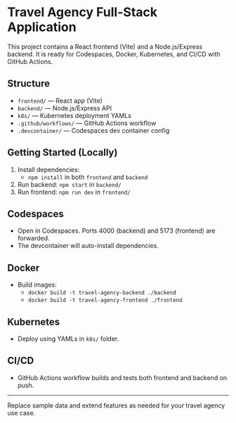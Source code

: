 # Travel Agency Full-Stack Application

This project contains a React frontend (Vite) and a Node.js/Express backend. It is ready for Codespaces, Docker, Kubernetes, and CI/CD with GitHub Actions.

## Structure
- `frontend/` — React app (Vite)
- `backend/` — Node.js/Express API
- `k8s/` — Kubernetes deployment YAMLs
- `.github/workflows/` — GitHub Actions workflow
- `.devcontainer/` — Codespaces dev container config

## Getting Started (Locally)
1. Install dependencies:
   - `npm install` in both `frontend` and `backend`
2. Run backend: `npm start` in `backend/`
3. Run frontend: `npm run dev` in `frontend/`

## Codespaces
- Open in Codespaces. Ports 4000 (backend) and 5173 (frontend) are forwarded.
- The devcontainer will auto-install dependencies.

## Docker
- Build images:
  - `docker build -t travel-agency-backend ./backend`
  - `docker build -t travel-agency-frontend ./frontend`

## Kubernetes
- Deploy using YAMLs in `k8s/` folder.

## CI/CD
- GitHub Actions workflow builds and tests both frontend and backend on push.

---
Replace sample data and extend features as needed for your travel agency use case.

